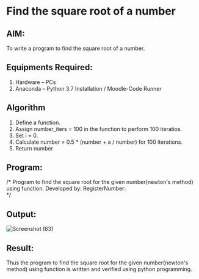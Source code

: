 # Find the square root of a number

## AIM:
To write a program to find the square root of a number.

## Equipments Required:
1. Hardware – PCs
2. Anaconda – Python 3.7 Installation / Moodle-Code Runner

## Algorithm
1. Define a function.
2. Assign number_iters = 100 in the function to perform 100 iteratios.
3. Set i = 0.
4. Calculate  number = 0.5 * (number + a / number) for 100 iterations.
5. Return number

## Program:
/*
Program to find the square root for the given number(newton's method) using function.
Developed by: 
RegisterNumber:  
*/


## Output:
![Screenshot (63)](https://github.com/Rithviknathan/Square-root-of-a-number/assets/148410509/c8000994-a3b1-48c3-ad77-5080113433db)




## Result:
Thus the program to find the square root for the given number(newton's method) using function is written and verified using python programming.
